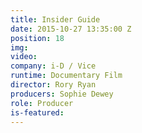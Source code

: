 ```yaml
---
title: Insider Guide
date: 2015-10-27 13:35:00 Z
position: 18
img: 
video: 
company: i-D / Vice
runtime: Documentary Film
director: Rory Ryan
producers: Sophie Dewey
role: Producer
is-featured: 
---
```


